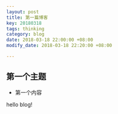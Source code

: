 ```yaml
---
layout: post
title: 第一篇博客
key: 20180318
tags: thinking
category: blog
date: 2018-03-18 22:00:00 +08:00
modify_date: 2018-03-18 22:20:00 +08:00

---
```


<!--more-->

## 第一个主题


- 第一个内容


hello blog!